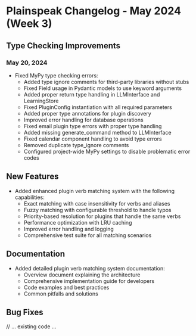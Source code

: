 # Plainspeak Changelog - May 2024 (Week 3)

## Type Checking Improvements

### May 20, 2024
- Fixed MyPy type checking errors:
  - Added type ignore comments for third-party libraries without stubs
  - Fixed Field usage in Pydantic models to use keyword arguments
  - Added proper return type handling in LLMInterface and LearningStore
  - Fixed PluginConfig instantiation with all required parameters
  - Added proper type annotations for plugin discovery
  - Improved error handling for database operations
  - Fixed email plugin type errors with proper type handling
  - Added missing generate_command method to LLMInterface
  - Fixed calendar component handling to avoid type errors
  - Removed duplicate type_ignore comments
  - Configured project-wide MyPy settings to disable problematic error codes 

## New Features

- Added enhanced plugin verb matching system with the following capabilities:
  - Exact matching with case insensitivity for verbs and aliases
  - Fuzzy matching with configurable threshold to handle typos
  - Priority-based resolution for plugins that handle the same verbs
  - Performance optimization with LRU caching
  - Improved error handling and logging
  - Comprehensive test suite for all matching scenarios

## Documentation

- Added detailed plugin verb matching system documentation:
  - Overview document explaining the architecture
  - Comprehensive implementation guide for developers
  - Code examples and best practices
  - Common pitfalls and solutions

## Bug Fixes

// ... existing code ... 